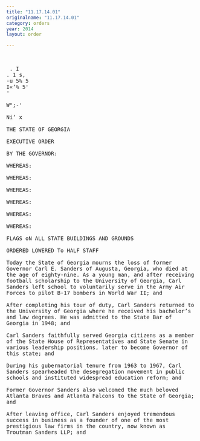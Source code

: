 ```yaml
---
title: "11.17.14.01"
originalname: "11.17.14.01"
category: orders
year: 2014
layout: order

---
```

<pre>
   

 . I
. 1 s,
-u 5% 5
I«‘% 5'
'

W";-'

Ni‘ x

THE STATE OF GEORGIA

EXECUTIVE ORDER

BY THE GOVERNOR:

WHEREAS:

WHEREAS:

WHEREAS:

WHEREAS:

WHEREAS:

WHEREAS:

FLAGS oN ALL STATE BUILDINGS AND GROUNDS

ORDERED LOWERED To HALF STAFF

Today the State of Georgia mourns the loss of former
Governor Carl E. Sanders of Augusta, Georgia, who died at
the age of eighty-nine. As a young man, and after receiving a
football scholarship to the University of Georgia, Carl
Sanders left school to voluntarily serve in the Army Air
Forces to pilot B-17 bombers in World War II; and

After completing his tour of duty, Carl Sanders returned to
the University of Georgia where he received his bachelor’s
and law degrees. He was admitted to the State Bar of
Georgia in 1948; and

Carl Sanders faithfully served Georgia citizens as a member
of the State House of Representatives and State Senate in
various leadership positions, later to become Governor of
this state; and

During his gubernatorial tenure from 1963 to 1967, Carl
Sanders spearheaded the desegregation movement in public
schools and instituted widespread education reform; and

Former Governor Sanders also welcomed the much beloved
Atlanta Braves and Atlanta Falcons to the State of Georgia;
and

After leaving office, Carl Sanders enjoyed tremendous
success in business as a founder of one of the most
prestigious law firms in the country, now known as
Troutman Sanders LLP; and

</pre>
